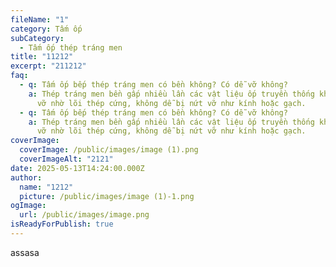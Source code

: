 ```yaml
---
fileName: "1"
category: Tấm ốp
subCategory:
  - Tấm ốp thép tráng men
title: "11212"
excerpt: "211212"
faq:
  - q: Tấm ốp bếp thép tráng men có bền không? Có dễ vỡ không?
    a: Thép tráng men bền gấp nhiều lần các vật liệu ốp truyền thống khác, không dễ
      vỡ nhờ lõi thép cứng, không dễ bị nứt vỡ như kính hoặc gạch.
  - q: Tấm ốp bếp thép tráng men có bền không? Có dễ vỡ không?
    a: Thép tráng men bền gấp nhiều lần các vật liệu ốp truyền thống khác, không dễ
      vỡ nhờ lõi thép cứng, không dễ bị nứt vỡ như kính hoặc gạch.
coverImage:
  coverImage: /public/images/image (1).png
  coverImageAlt: "2121"
date: 2025-05-13T14:24:00.000Z
author:
  name: "1212"
  picture: /public/images/image (1)-1.png
ogImage:
  url: /public/images/image.png
isReadyForPublish: true
---
```

assasa